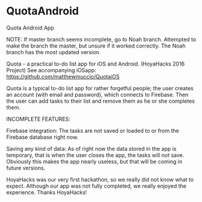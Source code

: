# QuotaAndroid
Quota Android App

NOTE: If master branch seems incomplete, go to Noah branch. Attempted to make the branch the master, but unsure if it worked correctly. The Noah branch has the most updated version.

Quota - a practical to-do list app for iOS and Android. (HoyaHacks 2016 Project) See accompanying iOSapp: https://github.com/matthewmuccio/QuotaiOS

Quota is a typical to-do list app for rather forgetful people; the user creates an account (with email and password), which connects to Firebase. Then the user can add tasks to their list and remove them as he or she completes them.

INCOMPLETE FEATURES:

Firebase integration: The tasks are not saved or loaded to or from the Firebase database right now.

Saving any kind of data: As of right now the data stored in the app is temporary, that is when the user closes the app, the tasks will not save. Obviously this makes the app nearly useless, but that will be coming in future versions.

HoyaHacks was our very first hackathon, so we really did not know what to expect. Although our app was not fully completed, we really enjoyed the experience. Thanks HoyaHacks!
